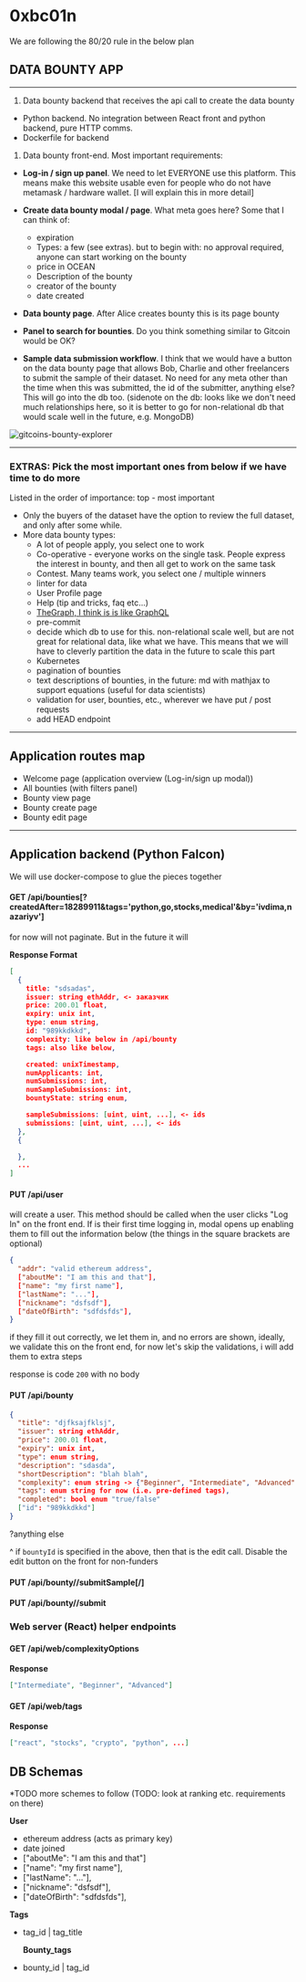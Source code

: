# 0xbc01n

We are following the 80/20 rule in the below plan

## DATA BOUNTY APP

---

1. Data bounty backend that receives the api call to create the data bounty

- Python backend. No integration between React front and python backend, pure HTTP comms.
- Dockerfile for backend

1. Data bounty front-end. Most important requirements:

- **Log-in / sign up panel**. We need to let EVERYONE use this platform. This means make this website usable even for people who do not have metamask / hardware wallet. [I will explain this in more detail]
- **Create data bounty modal / page**. What meta goes here? Some that I can think of:

  - expiration
  - Types: a few (see extras). but to begin with: no approval required, anyone can start working on the bounty
  - price in OCEAN
  - Description of the bounty
  - creator of the bounty
  - date created

- **Data bounty page**. After Alice creates bounty this is its page
  bounty
- **Panel to search for bounties**. Do you think something similar to Gitcoin would be OK?

- **Sample data submission workflow**. I think that we would have a button on the data bounty page that allows Bob, Charlie and other freelancers to submit the sample of their dataset. No need for any meta other than the time when this was submitted, the id of the submitter, anything else? This will go into the db too. (sidenote on the db: looks like we don't need much relationships here, so it is better to go for non-relational db that would scale well in the future, e.g. MongoDB)

![gitcoins-bounty-explorer](assets/gitcoin-search.png)

---

### **EXTRAS: Pick the most important ones from below if we have time to do more**

Listed in the order of importance: top - most important

- Only the buyers of the dataset have the option to review the full dataset, and only after some while.
- More data bounty types:
  - A lot of people apply, you select one to work
  - Co-operative - everyone works on the single task. People express the interest in bounty, and then all get to work on the same task
  - Contest. Many teams work, you select one / multiple winners
  - linter for data
  - User Profile page
  - Help (tip and tricks, faq etc...)
  - [TheGraph, I think is is like GraphQL](https://thegraph.com/)
  - pre-commit
  - decide which db to use for this. non-relational scale well, but are not great for relational data, like what we have. This means that we will have to cleverly partition the data in the future to scale this part
  - Kubernetes
  - pagination of bounties
  - text descriptions of bounties, in the future: md with mathjax to support equations (useful for data scientists)
  - validation for user, bounties, etc., wherever we have put / post requests
  - add HEAD endpoint

---

## Application routes map

- Welcome page (application overview (Log-in/sign up modal))
- All bounties (with filters panel)
- Bounty view page
- Bounty create page
- Bounty edit page

---

## Application backend (Python Falcon)

We will use docker-compose to glue the pieces together

#### GET /api/bounties[?createdAfter=18289911&tags='python,go,stocks,medical'&by='ivdima,nazariyv']

for now will not paginate. But in the future it will

**Response Format**

```json
[
  {
    title: "sdsadas",
    issuer: string ethAddr, <- заказчик
    price: 200.01 float,
    expiry: unix int,
    type: enum string,
    id: "989kkdkkd",
    complexity: like below in /api/bounty
    tags: also like below,

    created: unixTimestamp,
    numApplicants: int,
    numSubmissions: int,
    numSampleSubmissions: int,
    bountyState: string enum,

    sampleSubmissions: [uint, uint, ...], <- ids
    submissions: [uint, uint, ...], <- ids
  },
  {

  },
  ...
]
```

#### PUT /api/user

will create a user. This method should be called when the user clicks "Log In" on the front end. If is their first time logging in, modal opens up enabling them to
fill out the information below (the things in the square brackets are optional)

```json
{
  "addr": "valid ethereum address",
  ["aboutMe": "I am this and that"],
  ["name": "my first name"],
  ["lastName": "..."],
  ["nickname": "dsfsdf"],
  ["dateOfBirth": "sdfdsfds"],
}
```

if they fill it out correctly, we let them in, and no errors are shown, ideally,
we validate this on the front end, for now let's skip the validations, i will add them to extra steps

response is code `200` with no body

#### PUT /api/bounty

```json
{
  "title": "djfksajfklsj",
  "issuer": string ethAddr,
  "price": 200.01 float,
  "expiry": unix int,
  "type": enum string,
  "description": "sdasda",
  "shortDescription": "blah blah",
  "complexity": enum string -> {"Beginner", "Intermediate", "Advanced" },
  "tags": enum string for now (i.e. pre-defined tags),
  "completed": bool enum "true/false"
  ["id": "989kkdkkd"]
}
```

?anything else

^ if `bountyId` is specified in the above, then that is the edit call. Disable the edit button on the front for non-funders

#### PUT /api/bounty/<id>/submitSample[/<id>]

#### PUT /api/bounty/<id>/submit

### Web server (React) helper endpoints

#### GET /api/web/complexityOptions

**Response**

```json
["Intermediate", "Beginner", "Advanced"]
```

#### GET /api/web/tags

**Response**

```json
["react", "stocks", "crypto", "python", ...]
```

## DB Schemas

*TODO more schemes to follow (TODO: look at ranking etc. requirements on there)

  **User**
- ethereum address (acts as primary key)
- date joined
- ["aboutMe": "I am this and that"]
- ["name": "my first name"],
- ["lastName": "..."],
- ["nickname": "dsfsdf"],
- ["dateOfBirth": "sdfdsfds"],

<!-- https://stackoverflow.com/questions/334183/what-is-the-most-efficient-way-to-store-tags-in-a-database -->
  **Tags**
- tag_id | tag_title

  **Bounty_tags**
- bounty_id | tag_id
